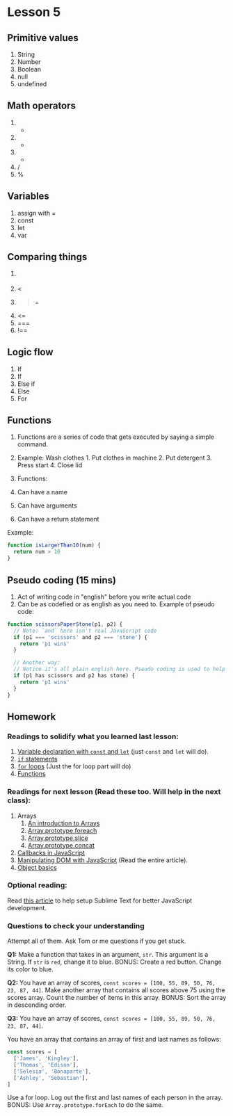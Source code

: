 # Lesson 5

## Primitive values

1. String
2. Number
3. Boolean
4. null
5. undefined

## Math operators

1. +
2. -
3. *
4. /
5. %

## Variables

1. assign with =
2. const
3. let
4. var

## Comparing things

1. >
2. <
3. >=
4. <=
5. ===
6. !==

## Logic flow

1. If
  1. If
  2. Else if
  3. Else
2. For

## Functions

1. Functions are a series of code that gets executed by saying a simple command.
  1. Example: Wash clothes
    1. Put clothes in machine
    2. Put detergent
    3. Press start
    4. Close lid

2. Functions:
  1. Can have a name
  2. Can have arguments
  3. Can have a return statement

Example:

```js
function isLargerThan10(num) {
  return num > 10
}
```

## Pseudo coding (15 mins)

1. Act of writing code in "english" before you write actual code
2. Can be as codefied or as english as you need to. Example of pseudo code:

```js
function scissorsPaperStone(p1, p2) {
  // Note: `and` here isn't real JavaScript code
  if (p1 === 'scissors' and p2 === 'stone') {
    return 'p1 wins'
  }

  // Another way:
  // Notice it's all plain english here. Pseudo coding is used to help you plan out how to code something
  if (p1 has scissors and p2 has stone) {
    return 'p1 wins'
  }
}
```

##  Homework

### Readings to solidify what you learned last lesson:

1. [Variable declaration with `const` and `let`](https://zellwk.com/blog/es6/#let-and-const) (just `const` and `let` will do).
2. [`if` statements](https://developer.mozilla.org/en-US/docs/Web/JavaScript/Reference/Statements/if...else)
3. [`for` loops](https://developer.mozilla.org/en-US/docs/Learn/JavaScript/Building_blocks/Looping_code) (Just the for loop part will do)
4. [Functions](https://developer.mozilla.org/en-US/docs/Learn/JavaScript/Building_blocks/Functions)

### Readings for next lesson (Read these too. Will help in the next class):

1. Arrays
    1. [An introduction to Arrays](https://developer.mozilla.org/en-US/docs/Learn/JavaScript/First_steps/Arrays)
    1. [Array.prototype.foreach](https://developer.mozilla.org/en-US/docs/Web/JavaScript/Reference/Global_Objects/Array/forEach)
    2. [Array.prototype.slice](https://developer.mozilla.org/en-US/docs/Web/JavaScript/Reference/Global_Objects/Array/slice)
    3. [Array.prototype.concat](https://developer.mozilla.org/en-US/docs/Web/JavaScript/Reference/Global_Objects/Array/concat)
2. [Callbacks in JavaScript](https://zellwk.com/blog/callbacks/)
3. [Manipulating DOM with JavaScript](https://zellwk.com/blog/js-in-dom/) (Read the entire article).
4. [Object basics](https://developer.mozilla.org/en-US/docs/Learn/JavaScript/Objects/Basics)

### Optional reading:

Read [this article](https://zellwk.com/blog/js-env/) to help setup Sublime Text for better JavaScript development.

### Questions to check your understanding

Attempt all of them. Ask Tom or me questions if you get stuck.

**Q1:** Make a function that takes in an argument, `str`. This argument is a String. If `str` is `red`, change it to blue. BONUS: Create a red button. Change its color to blue.

**Q2:** You have an array of scores, `const scores = [100, 55, 89, 50, 76, 23, 87, 44]`. Make another array that contains all scores above 75 using the scores array. Count the number of items in this array. BONUS: Sort the array in descending order.

**Q3:** You have an array of scores, `const scores = [100, 55, 89, 50, 76, 23, 87, 44]`.

You have an array that contains an array of first and last names as follows:

```js
const scores = [
  ['James', 'Kingley'],
  ['Thomas', 'Edison'],
  ['Selesia', 'Bonaparte'],
  ['Ashley', 'Sebastian'],
]
```

Use a for loop. Log out the first and last names of each person in the array. BONUS: Use `Array.prototype.forEach` to do the same.